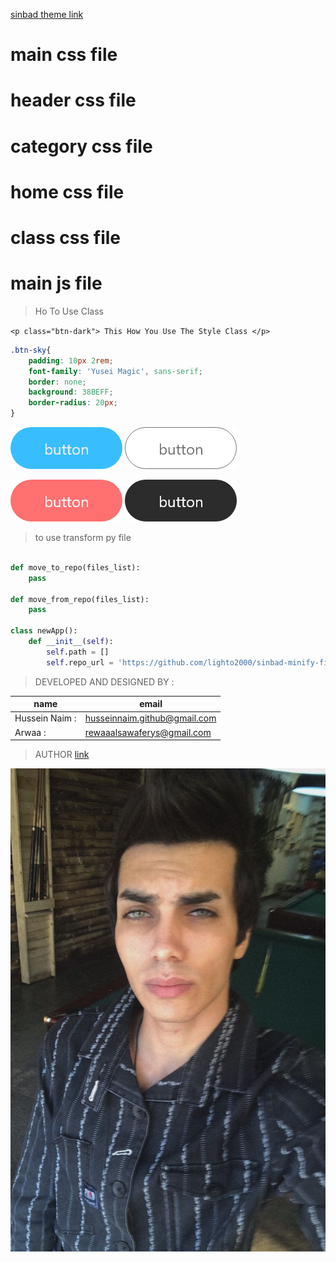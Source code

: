 [sinbad theme link](https://github.com/lighto2000/sinbad-theme)
# main css file 
# header css file
# category css file
# home css file
# class css file
# main js file
> Ho To Use Class 

`<p class="btn-dark"> This How You Use The Style Class </p>`

```css
.btn-sky{
    padding: 10px 2rem;
    font-family: 'Yusei Magic', sans-serif;
    border: none;
    background: 38BEFF;
    border-radius: 20px;
}
```

![the author](./sky.png)
![the author](./light.png)

![the author](./tomato.png)
![the author](./dark.png)




> to use transform py file
```python

def move_to_repo(files_list):
    pass

def move_from_repo(files_list):
    pass

class newApp():
    def __init__(self):
        self.path = []
        self.repo_url = 'https://github.com/lighto2000/sinbad-minify-files'
```

> DEVELOPED AND DESIGNED  BY :

| name          | email                          |
| ------------  | -------------------------------| 
| Hussein Naim :| husseinnaim.github@gmail.com   |
| Arwaa :       | rewaaalsawaferys@gmail.com     |

> AUTHOR 
[  link](https://instagram.com/cld.u)

![the author](./black.jpg)